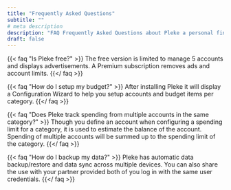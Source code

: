```yaml
---
title: "Frequently Asked Questions"
subtitle: ""
# meta description
description: "FAQ Frequently Asked Questions about Pleke a personal finance app"
draft: false
---
```



{{< faq "Is Pleke free?" >}}
The free version is limited to manage 5 accounts and displays advertisements. A Premium subscription removes ads and account limits.
{{</ faq >}}

{{< faq "How do I setup my budget?" >}}
After installing Pleke it will display a Configuration Wizard to help you setup accounts and budget items per category.
{{</ faq >}}

{{< faq "Does Pleke track spending from multiple accounts in the same category?" >}}
Though you define an account when configuring a spending limit for a category, it is used to estimate the balance of the account. Spending of multiple accounts will be summed up to the spending limit of the category.
{{</ faq >}}

{{< faq "How do I backup my data?" >}}
Pleke has automatic data backup/restore and data sync across multiple devices. You can also share the use with your partner provided both of you log in with the same user credentials.
{{</ faq >}}
